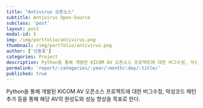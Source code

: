 ```yaml
---
title: "Antivirus 오픈소스"
subtitle: Antivirus Open-Source
subclass: 'post'
layout: post
modal-id: 5
img: /img/portfolio/antivirus.png
thumbnail: /img/portfolio/antivirus.png
author: ['신동호']
categories: Project
description: Python을 통해 개발된 KICOM AV 오픈소스 프로젝트에 대한 버그수정, 악성코드 패턴 추가 등을 통해 해당 AV의 완성도와 성능 향상을 목표로 한다.
permalink: 'report/:categories/:year/:month/:day/:title/'
published: true
---
```


Python을 통해 개발된 KICOM AV 오픈소스 프로젝트에 대한 버그수정, 악성코드 패턴 추가 등을 통해 해당 AV의 완성도와 성능 향상을 목표로 한다.